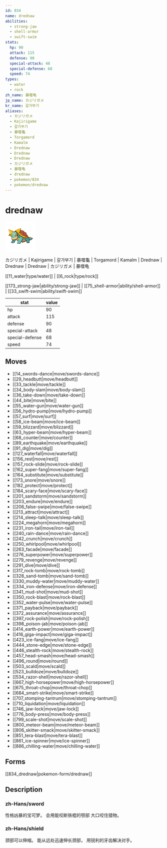 ```yaml
---
id: 834
name: drednaw
abilities:
  - strong-jaw
  - shell-armor
  - swift-swim
stats:
  hp: 90
  attack: 115
  defense: 90
  special-attack: 48
  special-defense: 68
  speed: 74
types:
  - water
  - rock
zh_name: 暴噬龟
jp_name: カジリガメ
kr_name: 갈가부기
aliases:
  - カジリガメ
  - Kajirigame
  - 갈가부기
  - 暴噬龜
  - Torgamord
  - Kamalm
  - Drednaw
  - Drednaw
  - Drednaw
  - カジリガメ
  - 暴噬龟
  - drednaw
  - pokemon/834
  - pokemon/drednaw
---
```

# drednaw

![](https://raw.githubusercontent.com/PokeAPI/sprites/master/sprites/pokemon/834.png)

カジリガメ | Kajirigame | 갈가부기 | 暴噬龜 | Torgamord | Kamalm | Drednaw | Drednaw | Drednaw | カジリガメ | 暴噬龟

[[11_water|type/water]] | [[6_rock|type/rock]]

[[173_strong-jaw|ability/strong-jaw]] | [[75_shell-armor|ability/shell-armor]] | [[33_swift-swim|ability/swift-swim]]

|stat|value|
|---|---|
|hp|90|
|attack|115|
|defense|90|
|special-attack|48|
|special-defense|68|
|speed|74|


## Moves

- [[14_swords-dance|move/swords-dance]]
- [[29_headbutt|move/headbutt]]
- [[33_tackle|move/tackle]]
- [[34_body-slam|move/body-slam]]
- [[36_take-down|move/take-down]]
- [[44_bite|move/bite]]
- [[55_water-gun|move/water-gun]]
- [[56_hydro-pump|move/hydro-pump]]
- [[57_surf|move/surf]]
- [[58_ice-beam|move/ice-beam]]
- [[59_blizzard|move/blizzard]]
- [[63_hyper-beam|move/hyper-beam]]
- [[68_counter|move/counter]]
- [[89_earthquake|move/earthquake]]
- [[91_dig|move/dig]]
- [[127_waterfall|move/waterfall]]
- [[156_rest|move/rest]]
- [[157_rock-slide|move/rock-slide]]
- [[162_super-fang|move/super-fang]]
- [[164_substitute|move/substitute]]
- [[173_snore|move/snore]]
- [[182_protect|move/protect]]
- [[184_scary-face|move/scary-face]]
- [[201_sandstorm|move/sandstorm]]
- [[203_endure|move/endure]]
- [[206_false-swipe|move/false-swipe]]
- [[213_attract|move/attract]]
- [[214_sleep-talk|move/sleep-talk]]
- [[224_megahorn|move/megahorn]]
- [[231_iron-tail|move/iron-tail]]
- [[240_rain-dance|move/rain-dance]]
- [[242_crunch|move/crunch]]
- [[250_whirlpool|move/whirlpool]]
- [[263_facade|move/facade]]
- [[276_superpower|move/superpower]]
- [[279_revenge|move/revenge]]
- [[291_dive|move/dive]]
- [[317_rock-tomb|move/rock-tomb]]
- [[328_sand-tomb|move/sand-tomb]]
- [[330_muddy-water|move/muddy-water]]
- [[334_iron-defense|move/iron-defense]]
- [[341_mud-shot|move/mud-shot]]
- [[350_rock-blast|move/rock-blast]]
- [[352_water-pulse|move/water-pulse]]
- [[371_payback|move/payback]]
- [[372_assurance|move/assurance]]
- [[397_rock-polish|move/rock-polish]]
- [[398_poison-jab|move/poison-jab]]
- [[414_earth-power|move/earth-power]]
- [[416_giga-impact|move/giga-impact]]
- [[423_ice-fang|move/ice-fang]]
- [[444_stone-edge|move/stone-edge]]
- [[446_stealth-rock|move/stealth-rock]]
- [[457_head-smash|move/head-smash]]
- [[496_round|move/round]]
- [[503_scald|move/scald]]
- [[523_bulldoze|move/bulldoze]]
- [[534_razor-shell|move/razor-shell]]
- [[667_high-horsepower|move/high-horsepower]]
- [[675_throat-chop|move/throat-chop]]
- [[684_smart-strike|move/smart-strike]]
- [[707_stomping-tantrum|move/stomping-tantrum]]
- [[710_liquidation|move/liquidation]]
- [[746_jaw-lock|move/jaw-lock]]
- [[776_body-press|move/body-press]]
- [[799_scale-shot|move/scale-shot]]
- [[800_meteor-beam|move/meteor-beam]]
- [[806_skitter-smack|move/skitter-smack]]
- [[851_tera-blast|move/tera-blast]]
- [[861_ice-spinner|move/ice-spinner]]
- [[886_chilling-water|move/chilling-water]]

## Forms



[[834_drednaw|pokemon-form/drednaw]]

## Description

### zh-Hans/sword

性格凶暴的宝可梦。
会用能咬断铁棍的颚部
大口咬住猎物。

### zh-Hans/shield

颈部可以伸缩。
能从远处迅速伸长颈部，
用锐利的牙齿解决对手。

